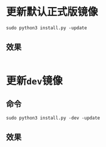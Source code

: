 # 更新默认正式版镜像

```shell
sudo python3 install.py -update
```

## 效果
```shell

```



# 更新`dev`镜像
## 命令
```shell
sudo python3 install.py -dev -update
```

## 效果

```shell

```